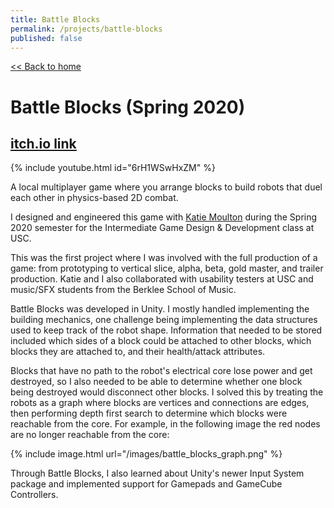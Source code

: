 ```yaml
---
title: Battle Blocks
permalink: /projects/battle-blocks
published: false
---
```


[<< Back to home](/)

# Battle Blocks (Spring 2020)

## [itch.io link](https://katiemoulton.itch.io/battle-blocks)

{% include youtube.html id="6rH1WSwHxZM" %}

A local multiplayer game where you arrange blocks to build robots that duel each other in physics-based 2D combat.

I designed and engineered this game with [Katie Moulton](https://katiemoulton.itch.io/) during the Spring 2020 semester for the Intermediate Game Design & Development class at USC.

This was the first project where I was involved with the full production of a game: from prototyping to vertical slice, alpha, beta, gold master, and trailer production. Katie and I also collaborated with usability testers at USC and music/SFX students from the Berklee School of Music. 

Battle Blocks was developed in Unity. I mostly handled implementing the building mechanics, one challenge being implementing the data structures used to keep track of the robot shape. Information that needed to be stored included which sides of a block could be attached to other blocks, which blocks they are attached to, and their health/attack attributes. 

Blocks that have no path to the robot's electrical core lose power and get destroyed, so I also needed to be able to determine whether one block being destroyed would disconnect other blocks. I solved this by treating the robots as a graph where blocks are vertices and connections are edges, then performing depth first search to determine which blocks were reachable from the core. For example, in the following image the red nodes are no longer reachable from the core:

{% include image.html url="/images/battle_blocks_graph.png" %} 

Through Battle Blocks, I also learned about Unity's newer Input System package and implemented support for Gamepads and GameCube Controllers.